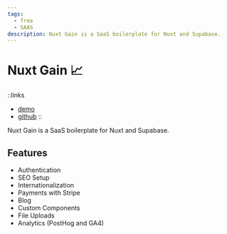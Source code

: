 ```yaml
---
tags:
  - free
  - SAAS
description: Nuxt Gain is a SaaS boilerplate for Nuxt and Supabase.
---
```


# Nuxt Gain 📈

::links
- [demo](https://www.magic-resume.ai/)
- [github](https://github.com/CyberCowboy404/nuxtgain)
::

Nuxt Gain is a SaaS boilerplate for Nuxt and Supabase.

## Features

- Authentication
- SEO Setup
- Internationalization
- Payments with Stripe
- Blog
- Custom Components
- File Uploads
- Analytics (PostHog and GA4)
